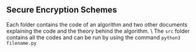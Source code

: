 ## Secure Encryption Schemes

Each folder contains the code of an algorithm and two other documents explaining the code and the theory behind the algorithm. \\
The `src` folder contains all the codes and can be run by using the command `python3 filename.py`
